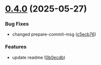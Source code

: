 # [0.4.0](https://github.com/fwgapps/namecheap/compare/v0.3.0...v0.4.0) (2025-05-27)


### Bug Fixes

* changed prepare-commit-msg ([c5ecb76](https://github.com/fwgapps/namecheap/commit/c5ecb76021c3edf7fd6a7cbf52c01806c8a8a8a1))


### Features

* update readme ([0b0ecdb](https://github.com/fwgapps/namecheap/commit/0b0ecdb390233b888f3de242b33a9bf0f2358e8c))
